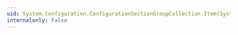 ```yaml
---
uid: System.Configuration.ConfigurationSectionGroupCollection.Item(System.Int32)
internalonly: False
---
```

